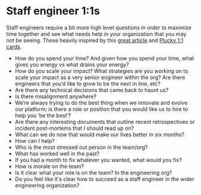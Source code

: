 # Staff engineer 1:1s 

Staff engineers require a bit more high level questions in order to maximize time together and see what needs help in your organization that you may not be seeing. These heavily inspired by this [great article](https://leaddev.com/culture-engagement-motivation/how-slowly-build-trust-your-staff-engineers) and [Plucky 1:1 cards](https://shop.beplucky.com/products/the-plucky-1-1-starter-pack).

- How do you spend your time? And given how you spend your time, what gives you energy vs what drains your energy?
- How do you scale your impact? What strategies are you working on to scale your impact as a very senior engineer within the org? Are there engineers that you’d like to grow to be the next in line, etc?
- Are there any technical decisions that came back to haunt us?
- Is there misalignment anywhere? 
- We’re always trying to do the best thing when we innovate and evolve our platform; is there a role or position that you would like us to hire to help you ‘be the best’?
- Are there any interesting documents that outline recent retrospectives or incident post-mortems that I should read up on?
- What can we do now that would make our lives better in six months?
- How can I help? 
- Who is the most stressed out person in the team/org? 
- What has worked well in the past? 
- If you had a month to fix whatever you wanted, what would you fix? 
- How is morale on the team?
- Is it clear what your role is on the team? In the engineering org? 
- Do you feel like it's clear how to succeed as a staff engineer in the wider engineering organization? 
